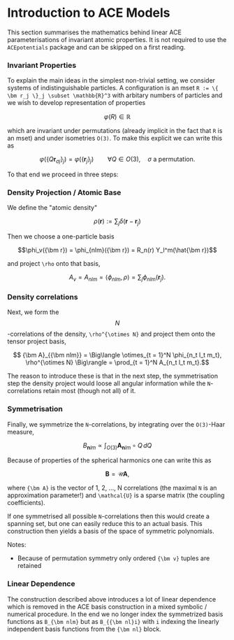 
# Introduction to ACE Models

This section summarises the mathematics behind linear ACE parameterisations of invariant atomic properties. It is not required to use the `ACEpotentials` package and can be skipped on a first reading.

### Invariant Properties

To explain the main ideas in the simplest non-trivial setting, we consider systems of indistinguishable particles. A configuration is an mset ``R := \{ \bm r_j \}_j \subset \mathbb{R}^3`` with arbitary numbers of particles and we wish to develop representation of properties 
```math 
   \varphi\big(R) \in \mathbb{R}
```
which are invariant under permutations (already implicit in the fact that ``R`` is an mset) and under isometries ``O(3)``. To make this explicit we can write this as
```math 
\varphi\big( \{ Q \bm r_{\sigma j} \}_j \big)
=
\varphi\big( \{ \bm r_{j} \}_j \big) \qquad \forall Q \in O(3), 
\quad \sigma \text{ a permutation}.
```
To that end we proceed in three steps: 

### Density Projection / Atomic Base 

We define the "atomic density"
```math 
\rho({\bm r}) := \sum_j \delta({\bm r} - {\bm r}_j)
```
Then we choose a one-particle basis 
```math 
\phi_v({\bm r}) = \phi_{nlm}({\bm r}) = R_n(r) Y_l^m(\hat{\bm r})
```
and project ``\rho`` onto that basis, 
```math 
A_{v} = A_{nlm} = \langle \phi_{nlm}, \rho \rangle = 
   \sum_j \phi_{nlm}({\bm r}_j).
```

### Density correlations 

Next, we form the $$N$$-correlations of the density, ``\rho^{\otimes N}`` and project them onto the tensor project basis, 
```math 
   {\bm A}_{{\bm nlm}} 
   = \Big\langle \otimes_{t = 1}^N \phi_{n_t l_t m_t}, \rho^{\otimes N} \Big\rangle 
   = \prod_{t = 1}^N A_{n_t l_t m_t}.
```
The reason to introduce these is that in the next step, the symmetrisation step the density project would loose all angular information while the ``N``-correlations retain most (though not all) of it. 

### Symmetrisation 

Finally, we symmetrize the ``N``-correlations, by integrating over the ``O(3)``-Haar measure, 
```math 
  B_{\bm nlm} \propto 
  \int_{O(3)} {\bm A}_{\bm nlm} \circ Q \, dQ 
```
Because of properties of the spherical harmonics one can write this as 
```math 
  {\bm B} = \mathcal{U} {\bm A},
```
where ``{\bm A}`` is the vector of 1, 2, ..., N correlations (the maximal ``N`` is an approximation parameter!) and ``\mathcal{U}`` is a sparse matrix (the coupling coefficients).

If one symmetrised all possible ``N``-correlations then this would create a spanning set, but one can easily reduce this to an actual basis. This construction then yields a basis of the space of symmetric polynomials. 

Notes: 
* Because of permutation symmetry only ordered ``{\bm v}`` tuples are retained

### Linear Dependence

The construction described above introduces a lot of linear dependence which is removed in the ACE basis construction in a mixed symbolic / numerical procedure. In the end we no longer index the symmetrized basis functions as ``B_{\bm nlm}`` but as ``B_{{\bm nl}i}`` with ``i`` indexing the linearly independent basis functions from the ``{\bm nl}`` block. 
